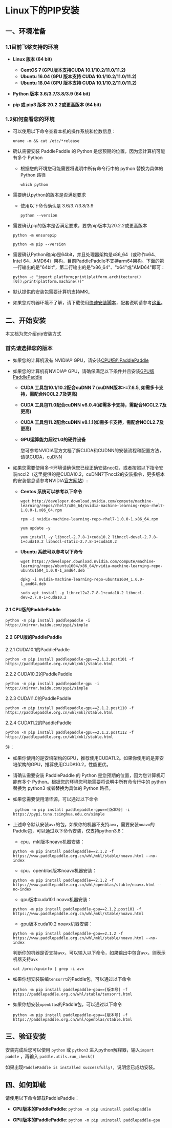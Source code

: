 # Linux下的PIP安装

## 一、环境准备

### 1.1目前飞桨支持的环境

* **Linux 版本 (64 bit)**

  * **CentOS 7 (GPU版本支持CUDA 10.1/10.2/11.0/11.2)**
  * **Ubuntu 16.04 (GPU 版本支持 CUDA 10.1/10.2/11.0/11.2)**
  * **Ubuntu 18.04 (GPU 版本支持 CUDA 10.1/10.2/11.0/11.2)**

* **Python 版本 3.6/3.7/3.8/3.9 (64 bit)**

* **pip 或 pip3 版本 20.2.2或更高版本 (64 bit)**

### 1.2如何查看您的环境

* 可以使用以下命令查看本机的操作系统和位数信息：

  ```
  uname -m && cat /etc/*release
  ```



* 确认需要安装 PaddlePaddle 的 Python 是您预期的位置，因为您计算机可能有多个 Python

  * 根据您的环境您可能需要将说明中所有命令行中的 python 替换为具体的 Python 路径

    ```
    which python
    ```


* 需要确认python的版本是否满足要求

  * 使用以下命令确认是 3.6/3.7/3.8/3.9

        python --version

* 需要确认pip的版本是否满足要求，要求pip版本为20.2.2或更高版本

    ```
    python -m ensurepip
    ```

    ```
    python -m pip --version
    ```



* 需要确认Python和pip是64bit，并且处理器架构是x86_64（或称作x64、Intel 64、AMD64）架构，目前PaddlePaddle不支持arm64架构。下面的第一行输出的是"64bit"，第二行输出的是"x86_64"、"x64"或"AMD64"即可：


    ```
    python -c "import platform;print(platform.architecture()[0]);print(platform.machine())"
    ```



* 默认提供的安装包需要计算机支持MKL

* 如果您对机器环境不了解，请下载使用[快速安装脚本](https://fast-install.bj.bcebos.com/fast_install.sh)，配套说明请参考[这里](https://github.com/PaddlePaddle/FluidDoc/tree/develop/doc/fluid/install/install_script.md)。



## 二、开始安装

本文档为您介绍pip安装方式

### 首先请选择您的版本

* 如果您的计算机没有 NVIDIA® GPU，请安装[CPU版的PaddlePaddle](#cpu)

* 如果您的计算机有NVIDIA® GPU，请确保满足以下条件并且安装[GPU版PaddlePaddle](#gpu)

  * **CUDA 工具包10.1/10.2配合cuDNN 7 (cuDNN版本>=7.6.5, 如需多卡支持，需配合NCCL2.7及更高)**

  * **CUDA 工具包11.0配合cuDNN v8.0.4(如需多卡支持，需配合NCCL2.7及更高)**

  * **CUDA 工具包11.2配合cuDNN v8.1.1(如需多卡支持，需配合NCCL2.7及更高)**

  * **GPU运算能力超过1.0的硬件设备**

    您可参考NVIDIA官方文档了解CUDA和CUDNN的安装流程和配置方法，请见[CUDA](https://docs.nvidia.com/cuda/cuda-installation-guide-linux/)，[cuDNN](https://docs.nvidia.com/deeplearning/sdk/cudnn-install/)

* 如果您需要使用多卡环境请确保您已经正确安装nccl2，或者按照以下指令安装nccl2（这里提供的是CUDA10.2，cuDNN7下nccl2的安装指令，更多版本的安装信息请参考NVIDIA[官方网站](https://developer.nvidia.com/nccl)）:

  * **Centos 系统可以参考以下命令**

        wget http://developer.download.nvidia.com/compute/machine-learning/repos/rhel7/x86_64/nvidia-machine-learning-repo-rhel7-1.0.0-1.x86_64.rpm

    ```
    rpm -i nvidia-machine-learning-repo-rhel7-1.0.0-1.x86_64.rpm
    ```

    ```
    yum update -y
    ```

    ```
    yum install -y libnccl-2.7.8-1+cuda10.2 libnccl-devel-2.7.8-1+cuda10.2 libnccl-static-2.7.8-1+cuda10.2
    ```

  * **Ubuntu 系统可以参考以下命令**

    ```
    wget https://developer.download.nvidia.com/compute/machine-learning/repos/ubuntu1604/x86_64/nvidia-machine-learning-repo-ubuntu1604_1.0.0-1_amd64.deb
    ```

    ```
    dpkg -i nvidia-machine-learning-repo-ubuntu1604_1.0.0-1_amd64.deb
    ```

    ```
    sudo apt install -y libnccl2=2.7.8-1+cuda10.2 libnccl-dev=2.7.8-1+cuda10.2
    ```


#### 2.1 <span id="cpu">CPU版的PaddlePaddle</span>


  ```
  python -m pip install paddlepaddle -i https://mirror.baidu.com/pypi/simple
  ```



#### 2.2 <span id="gpu">GPU版的PaddlePaddle</span>



2.2.1 CUDA10.1的PaddlePaddle

  ```
  python -m pip install paddlepaddle-gpu==2.1.2.post101 -f https://paddlepaddle.org.cn/whl/mkl/stable.html
  ```



2.2.2 CUDA10.2的PaddlePaddle


  ```
  python -m pip install paddlepaddle-gpu -i https://mirror.baidu.com/pypi/simple
  ```

2.2.3 CUDA11.0的PaddlePaddle


  ```
  python -m pip install paddlepaddle-gpu==2.1.2.post110 -f https://paddlepaddle.org.cn/whl/mkl/stable.html
  ```


2.2.4 CUDA11.2的PaddlePaddle


  ```
  python -m pip install paddlepaddle-gpu==2.1.2.post112 -f https://paddlepaddle.org.cn/whl/mkl/stable.html
  ```



注：

* 如果你使用的是安培架构的GPU，推荐使用CUDA11.2。如果你使用的是非安培架构的GPU，推荐使用CUDA10.2，性能更优。

* 请确认需要安装 PaddlePaddle 的 Python 是您预期的位置，因为您计算机可能有多个 Python。根据您的环境您可能需要将说明中所有命令行中的 python 替换为 python3 或者替换为具体的 Python 路径。

* 如果您需要使用清华源，可以通过以下命令

  ```
   python -m pip install paddlepaddle-gpu==[版本号] -i https://pypi.tuna.tsinghua.edu.cn/simple
  ```

* 上述命令默认安装`avx`的包。如果你的机器不支持`avx`，需要安装`noavx`的Paddle包，可以通过以下命令安装，仅支持python3.8：

  * cpu、mkl版本noavx机器安装：

  ```
  python -m pip install paddlepaddle==2.1.2 -f https://www.paddlepaddle.org.cn/whl/mkl/stable/noavx.html --no-index
  ```

  * cpu、openblas版本noavx机器安装：

  ```
  python -m pip install paddlepaddle==2.1.2 -f https://www.paddlepaddle.org.cn/whl/openblas/stable/noavx.html --no-index
  ```


  * gpu版本cuda10.1 noavx机器安装：

  ```
  python -m pip install paddlepaddle-gpu==2.1.2.post101 -f https://www.paddlepaddle.org.cn/whl/mkl/stable/noavx.html
  ```

  * gpu版本cuda10.2 noavx机器安装：

  ```
  python -m pip install paddlepaddle-gpu==2.1.2 -f https://www.paddlepaddle.org.cn/whl/mkl/stable/noavx.html --no-index
  ```

  判断你的机器是否支持`avx`，可以输入以下命令，如果输出中包含`avx`，则表示机器支持`avx`
  ```
  cat /proc/cpuinfo | grep -i avx
  ```

* 如果你想安装联编`tensorrt`的Paddle包，可以通过以下命令

  ```
  python -m pip install paddlepaddle-gpu==[版本号] -f https://paddlepaddle.org.cn/whl/stable/tensorrt.html
  ```

* 如果你想安装`openblas`的Paddle包，可以通过以下命令

  ```
  python -m pip install paddlepaddle-gpu==[版本号] -f https://paddlepaddle.org.cn/whl/openblas/stable.html
  ```




## **三、验证安装**

安装完成后您可以使用 `python` 或 `python3` 进入python解释器，输入`import paddle` ，再输入
 `paddle.utils.run_check()`

如果出现`PaddlePaddle is installed successfully!`，说明您已成功安装。


## **四、如何卸载**

请使用以下命令卸载PaddlePaddle：

* **CPU版本的PaddlePaddle**: `python -m pip uninstall paddlepaddle`

* **GPU版本的PaddlePaddle**: `python -m pip uninstall paddlepaddle-gpu`
